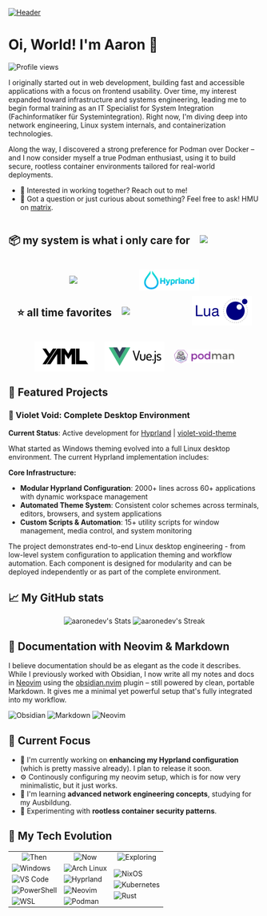 [![Header](./banner.png)](https://aar.one)

# Oi, World! I'm Aaron 👋

![Profile views](https://komarev.com/ghpvc/?username=ahrwn&label=Profile%20views&color=60598F&style=flat)

<div class="github-introduction">

I originally started out in web development, building fast and accessible applications with a focus on frontend usability. Over time, my interest expanded toward infrastructure and systems engineering, leading me to begin formal training as an IT Specialist for System Integration (Fachinformatiker für Systemintegration). Right now, I'm diving deep into network engineering, Linux system internals, and containerization technologies.

Along the way, I discovered a strong preference for Podman over Docker – and I now consider myself a true Podman enthusiast, using it to build secure, rootless container environments tailored for real-world deployments.

</div>

- 💼 Interested in working together? Reach out to me!
- 💬 Got a question or just curious about something? Feel free to ask! HMU on <a href="https://matrix.to/#/@aaronedev:matrix.org" target="_blank">matrix</a>.

<div class="badges-intro" style="display: flex; justify-content: center; align-items: center; gap: 20px; flex-wrap: wrap;">
  <h2>📦 my system is what i only care for</h2>
  <img src="https://www.vectorlogo.zone/logos/archlinux/archlinux-ar21.svg" width="120">
  <img src="https://www.vectorlogo.zone/logos/neovimio/neovimio-ar21.svg" width="120">
<img src="./assets/logos/hyprland.svg" width="120">

</div>
<div class="badges-intro" style="display: flex; justify-content: center; align-items: center; gap: 20px; flex-wrap: wrap;">
  <h2>⭐ all time favorites</h2>
  <img src="https://www.vectorlogo.zone/logos/gnu_bash/gnu_bash-official.svg" width="120">
  <img src="./assets/logos/lua_dark.svg" width="120">
  <img src="./assets/logos/yml_dark.svg" width="120">
  <img src="./assets/logos/vue_dark.svg" width="120">
  <img src="./assets/logos/podmanio-official.svg" width="120">

</div>

## 🌟 Featured Projects

### 🌌 Violet Void: Complete Desktop Environment

**Current Status**: Active development for <a href="https://hyprland.org" target="_blank">Hyprland</a> | <a href="https://github.com/aaronedev/violet-void-theme" target="_blank">violet-void-theme</a>

What started as Windows theming evolved into a full Linux desktop environment. The current Hyprland implementation includes:

**Core Infrastructure:**

- **Modular Hyprland Configuration**: 2000+ lines across 60+ applications with dynamic workspace management
- **Automated Theme System**: Consistent color schemes across terminals, editors, browsers, and system applications
- **Custom Scripts & Automation**: 15+ utility scripts for window management, media control, and system monitoring

The project demonstrates end-to-end Linux desktop engineering - from low-level system configuration to application theming and workflow automation. Each component is designed for modularity and can be deployed independently or as part of the complete environment.

## 📈 My GitHub stats

<div class="badges-githubstats">
  <p align="center">
    <img src="https://github-readme-stats.vercel.app/api?username=aaronedev&theme=aura&show_icons=true&hide_border=true&count_private=true" alt="aaronedev's Stats" height="165">
    <img src="https://github-readme-streak-stats.herokuapp.com/?user=aaronedev&theme=aura&hide_border=true" alt="aaronedev's Streak" height="165">
  </p>
</div>

## 📝 Documentation with Neovim & Markdown

I believe documentation should be as elegant as the code it describes. While I previously worked with Obsidian, I now write all my notes and docs in [Neovim](https://neovim.io/) using the [obsidian.nvim](https://github.com/obsidian-nvim/obsidian.nvim) plugin – still powered by clean, portable Markdown. It gives me a minimal yet powerful setup that's fully integrated into my workflow.

![Obsidian](https://img.shields.io/badge/-Obsidian-483699?style=flat&logo=obsidian&logoColor=white)
![Markdown](https://img.shields.io/badge/-Markdown-000000?style=flat&logo=markdown&logoColor=white)
![Neovim](https://img.shields.io/badge/NeoVim-%2357A143?style=flat&logo=neovim&logoColor=white)

## 🚀 Current Focus

- 🔭 I'm currently working on **enhancing my Hyprland configuration** (which is pretty massive already). I plan to release it soon.
- ⚙️ Continously configuring my neovim setup, which is for now very minimalistic, but it just works.
- 🌱 I'm learning **advanced network engineering concepts**, studying for my Ausbildung.
- 🧪 Experimenting with **rootless container security patterns**.

## 🧰 My Tech Evolution

<div align="center">
  <table>
    <tr>
      <td align="center">
        <img src="https://img.shields.io/badge/Then-333333?style=flat&logoColor=white" alt="Then">
      </td>
      <td align="center">
        <img src="https://img.shields.io/badge/Now-483699?style=flat&logoColor=white" alt="Now">
      </td>
      <td align="center">
        <img src="https://img.shields.io/badge/Exploring-2B90D9?style=flat&logoColor=white" alt="Exploring">
      </td>
    </tr>
    <tr>
      <td>
        <div style="display: flex; flex-direction: column; gap: 5px;">
          <img src="https://img.shields.io/badge/Windows-0078D6?style=flat&logo=windows&logoColor=white" alt="Windows">
          <img src="https://img.shields.io/badge/VS%20Code-007ACC?style=flat&logo=visual-studio-code&logoColor=white" alt="VS Code">
          <img src="https://img.shields.io/badge/PowerShell-5391FE?style=flat&logo=powershell&logoColor=white" alt="PowerShell">
          <img src="https://img.shields.io/badge/WSL-0078D4?style=flat&logo=windows&logoColor=white" alt="WSL">
        </div>
      </td>
      <td>
        <div style="display: flex; flex-direction: column; gap: 5px;">
          <img src="https://img.shields.io/badge/Arch%20Linux-1793D1?style=flat&logo=arch-linux&logoColor=white" alt="Arch Linux">
          <img src="https://img.shields.io/badge/Hyprland-41a6b9?style=flat&logo=hyprland&logoColor=white" alt="Hyprland">
          <img src="https://img.shields.io/badge/NeoVim-%2357A143?style=flat&logo=neovim&logoColor=white" alt="Neovim">
          <img src="https://img.shields.io/badge/Podman-892CA0?style=flat&logo=podman&logoColor=white" alt="Podman">
        </div>
      </td>
      <td>
        <div style="display: flex; flex-direction: column; gap: 5px;">
          <img src="https://img.shields.io/badge/NixOS-5277C3?style=flat&logo=nixos&logoColor=white" alt="NixOS">
          <img src="https://img.shields.io/badge/Kubernetes-326CE5?style=flat&logo=kubernetes&logoColor=white" alt="Kubernetes">
          <img src="https://img.shields.io/badge/Rust-000000?style=flat&logo=rust&logoColor=white" alt="Rust">
        </div>
      </td>
    </tr>
  </table>
</div>
